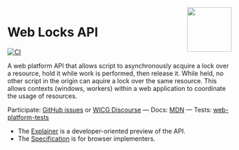 <img src="https://wicg.github.io/web-locks/logo-lock.svg" height="100" align=right>

# Web Locks API

[![CI](https://github.com/w3c/web-locks/actions/workflows/auto-publish.yml/badge.svg)](https://github.com/w3c/web-locks/actions/workflows/auto-publish.yml)

A web platform API that allows script to asynchronously acquire a lock over a resource, hold it while work is performed, then release it. While held, no other script in the origin can aquire a lock over the same resource. This allows contexts (windows, workers) within a web application to coordinate the usage of resources.

Participate: [GitHub issues](https://github.com/w3c/web-locks/issues) or [WICG Discourse](https://discourse.wicg.io/t/application-defined-locks/2581) &mdash;
Docs: [MDN](https://developer.mozilla.org/en-US/docs/Web/API/Web_Locks_API) &mdash;
Tests: [web-platform-tests](https://github.com/web-platform-tests/wpt/tree/master/web-locks)

* The [Explainer](EXPLAINER.md) is a developer-oriented preview of the API.
* The [Specification](https://wicg.github.io/web-locks/) is for browser implementers.
